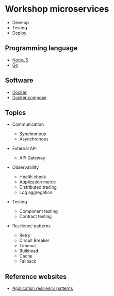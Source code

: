 # Workshop microservices
* Develop
* Testing
* Deploy

## Programming language
* [NodeJS](https://nodejs.org/)
* [Go](https://go.dev/)

## Software
* [Docker](https://www.docker.com/)
* [Docker compose](https://docs.docker.com/compose/)

## Topics
* Communication
  * Synchronous
  * Asynchronous

* External API
  * API Gateway

* Observability
  * Health check
  * Application metric
  * Distributed tracing
  * Log aggregation

* Testing
  * Component testing
  * Contract testing

* Resilience patterns
  * Retry
  * Circuit Breaker
  * Timeout
  * Bulkhead
  * Cache
  * Fallback


## Reference websites
* [Application resiliency patterns](https://learn.microsoft.com/en-us/dotnet/architecture/cloud-native/application-resiliency-patterns)